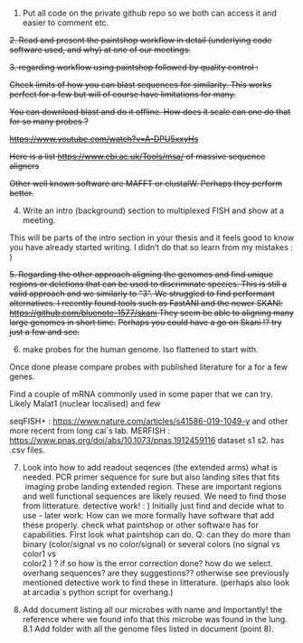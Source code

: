 1. Put all code on the private github repo so we both can access it and easier to comment etc.





~~2. Read and present the paintshop workflow  in detail (underlying code software used, and why) at one of our meetings.~~




~~3. regarding workflow using paintshop followed by quality control :~~

~~Check limits of how you can blast sequences for similarity. This works perfect for a few but will of course have limitations for many.~~

~~You can download blast and do it offline. How does it scale can one do that for so many probes ?~~

~~https://www.youtube.com/watch?v=A-DPU5xxyHs~~

~~Here is a list https://www.ebi.ac.uk/Tools/msa/  of massive sequence aligners~~

~~Other well known software are MAFFT or clustalW. Perhaps they perform better.~~ 



4. Write an intro (background)  section to multiplexed FISH and show at a meeting.

This will be parts of the intro section in your thesis and it feels good to know you have already started writing. I didn’t do that so learn from my mistakes : )



~~5. Regarding the other approach aligning the genomes and find unique regions or deletions that can be used to discriminate species. This is still a valid approach and we similarly to "3".  We struggled to find performant alternatives. I recently found tools such as FastANI and the newer SKANI:~~
~~https://github.com/bluenote-1577/skani They seem be able to aligning many large genomes in short time.~~
~~Perhaps you could have a go on Skani !? try just a few and see.~~



6. make probes for the human genome. Iso flattened to start with.

Once done please compare probes with published literature for a for a few genes.   

Find a couple of mRNA commonly used in some paper that we can try. Likely Malat1 (nuclear localised) and few 

seqFISH+ : https://www.nature.com/articles/s41586-019-1049-y and other more recent from long cai´s lab. 
MERFISH :  https://www.pnas.org/doi/abs/10.1073/pnas.1912459116     dataset s1 s2. has .csv files. 

7. Look into how to add readout seqences (the extended arms) what is needed. PCR primer sequence for sure but also landing sites that fits  imaging probe landing extended region.
 These are important regions and well functional sequences are likely reused. We need to find those from litterature. detective work! : )
 Initially just find and decide what to use - later work: How can we more formally have software that add these properly.
 check what paintshop or other software has for capabilities. 
 First look what paintshop can do. Q: can they do more than binary (color/signal vs no color/signal) or several colors (no signal vs color1 vs  
 color2 ) ? if so how is the error correction done?
 how do we select. overhang sequences? are they suggestions??  otherwise see previously mentioned detective work to find these in litterature.
 (perhaps also look at arcadia´s python script for overhang.)

8. Add document listing all our microbes with name and Importantly! the reference where we found info that this microbe was found in the lung.
8.1 Add folder with all the  genome files listed in document (point 8). 
 
